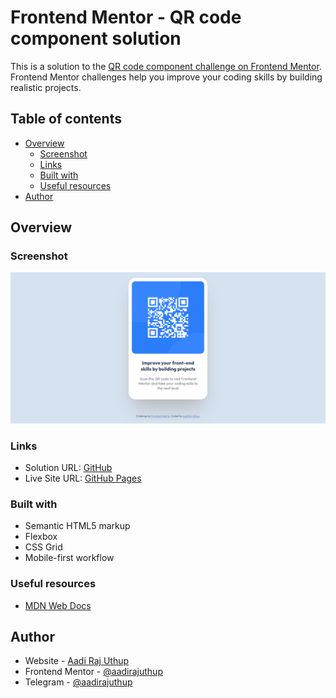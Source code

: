 # Frontend Mentor - QR code component solution

This is a solution to the [QR code component challenge on Frontend Mentor](https://www.frontendmentor.io/challenges/qr-code-component-iux_sIO_H). Frontend Mentor challenges help you improve your coding skills by building realistic projects. 

## Table of contents

- [Overview](#overview)
  - [Screenshot](#screenshot)
  - [Links](#links)
  - [Built with](#built-with)
  - [Useful resources](#useful-resources)
- [Author](#author)

## Overview

### Screenshot

![](./screenshot.png)

### Links

- Solution URL: [GitHub](https://github.com/aadirajuthup/qr-code-component-main)
- Live Site URL: [GitHub Pages](https://aadirajuthup.github.io/qr-code-component-main/)

### Built with

- Semantic HTML5 markup
- Flexbox
- CSS Grid
- Mobile-first workflow

### Useful resources

- [MDN Web Docs](https://developer.mozilla.org/en-US/)

## Author

- Website - [Aadi Raj Uthup](https://direct.me/aadirajuthup)
- Frontend Mentor - [@aadirajuthup](https://www.frontendmentor.io/profile/aadirajuthup)
- Telegram - [@aadirajuthup](https://www.telegram.me/aadirajuthup)